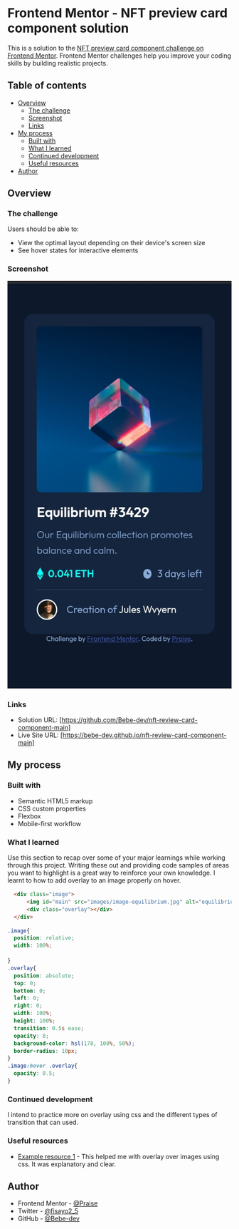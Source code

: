 # Frontend Mentor - NFT preview card component solution

This is a solution to the [NFT preview card component challenge on Frontend Mentor](https://www.frontendmentor.io/challenges/nft-preview-card-component-SbdUL_w0U). Frontend Mentor challenges help you improve your coding skills by building realistic projects. 

## Table of contents

- [Overview](#overview)
  - [The challenge](#the-challenge)
  - [Screenshot](#screenshot)
  - [Links](#links)
- [My process](#my-process)
  - [Built with](#built-with)
  - [What I learned](#what-i-learned)
  - [Continued development](#continued-development)
  - [Useful resources](#useful-resources)
- [Author](#author)


## Overview

### The challenge

Users should be able to:

- View the optimal layout depending on their device's screen size
- See hover states for interactive elements

### Screenshot

![](screenshot.jpg)


### Links

- Solution URL: [https://github.com/Bebe-dev/nft-review-card-component-main]
- Live Site URL: [https://bebe-dev.github.io/nft-review-card-component-main]

## My process

### Built with

- Semantic HTML5 markup
- CSS custom properties
- Flexbox
- Mobile-first workflow


### What I learned

Use this section to recap over some of your major learnings while working through this project. Writing these out and providing code samples of areas you want to highlight is a great way to reinforce your own knowledge.
I learnt to how to add overlay to an image properly on hover.


```html
  <div class="image">
      <img id="main" src="images/image-equilibrium.jpg" alt="equilibrium">
      <div class="overlay"></div>
  </div>

```
```css
.image{
  position: relative;
  width: 100%;
  
}
.overlay{
  position: absolute;
  top: 0;
  bottom: 0;
  left: 0;
  right: 0;
  width: 100%;
  height: 100%;
  transition: 0.5s ease;
  opacity: 0;
  background-color: hsl(178, 100%, 50%);
  border-radius: 10px;
}
.image:hover .overlay{
  opacity: 0.5;
}

```

### Continued development

I intend to practice more on overlay using css and the different types of transition that can used.

### Useful resources

- [Example resource 1](https://www.w3docs.com) - This helped me with overlay over images using css. It was explanatory and clear.

## Author

- Frontend Mentor - [@Praise](https://www.frontendmentor.io/profile/Praise)
- Twitter - [@fisayo2_5](https://www.twitter.com/fisayo2_5)
- GitHub - 
[@Bebe-dev](https://github.com/Bebe-dev)


